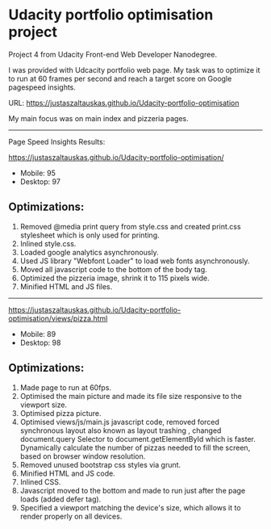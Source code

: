# Udacity portfolio optimisation project
Project 4 from Udacity Front-end Web Developer Nanodegree.

I was provided with Udcacity portfolio web page. My task was to optimize it to run at 60 frames per second and reach a target score on Google pagespeed insights.

URL: https://justaszaltauskas.github.io/Udacity-portfolio-optimisation

My main focus was on main index and pizzeria pages.

---

Page Speed Insights Results: 

https://justaszaltauskas.github.io/Udacity-portfolio-optimisation/

+ Mobile: 95
+ Desktop: 97

## Optimizations:
1. Removed @media print query from style.css and created print.css stylesheet which is only used for printing.
2. Inlined style.css.
3. Loaded google analytics asynchronously.
4. Used JS library "Webfont Loader" to load web fonts asynchronously.
5. Moved all javascript code to the bottom of the body tag.
6. Optimized the pizzeria image, shrink it to 115 pixels wide.
7. Minified HTML and JS files.

---

https://justaszaltauskas.github.io/Udacity-portfolio-optimisation/views/pizza.html

+ Mobile: 89
+ Desktop: 98

## Optimizations:
1. Made page to run at 60fps.
2. Optimised the main picture and made its file size responsive to the viewport size.
3. Optimised pizza picture.
4. Optimised views/js/main.js javascript code, removed forced synchronous layout also known as layout trashing , changed document.query
 Selector to document.getElementById which is faster. Dynamically calculate the number of pizzas needed to fill the screen, based on browser window resolution.
5. Removed unused bootstrap css styles via grunt.
6. Minified HTML and JS code.
7. Inlined CSS.
8. Javascript moved to the bottom and made to run just after the page loads (added defer tag).
9. Specified a viewport matching the device's size, which allows it to render properly on all devices.

